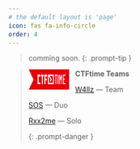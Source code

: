 ```yaml
---
# the default layout is 'page'
icon: fas fa-info-circle
order: 4
---
```


> comming soon.
{: .prompt-tip }


> <img src="/assets/file/about/ctftime.png"
>      alt="CTFtime" width="80" height="40"
>      style="float:left; margin:0 12px 8px 0;">
>
> **CTFtime Teams**
>
> [W4llz](https://ctftime.org/team/397301) — Team
>
> [SOS](https://ctftime.org/team/20659) — Duo
>
> [Rxx2me](https://ctftime.org/team/300020) — Solo
>
> <span style="display:block; clear:both;"></span>
{: .prompt-danger }

